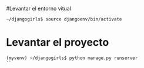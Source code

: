 #Levantar el entorno vitual
```
~/djangogirls$ source djangoenv/bin/activate

```
# Levantar el proyecto
```
(myvenv) ~/djangogirls$ python manage.py runserver
``